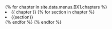 <div>
{% for chapter in site.data.menus.BX1.chapters %}
    <li>
        {{ chapter }}
        {% for section in chapter %}
        <li>
        {{section}}
        </li>
        {% endfor %}
    </li>
{% endfor %}
</div>